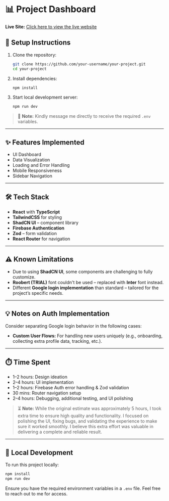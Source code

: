 # 📊 Project Dashboard

**Live Site:** [Click here to view the live website](https://chargind-dashboard.vercel.app/)  

## 🚀 Setup Instructions

1. Clone the repository:
   ```bash
   git clone https://github.com/your-username/your-project.git
   cd your-project
   ```

2. Install dependencies:
   ```bash
   npm install
   ```

3. Start local development server:
   ```bash
   npm run dev
   ```

> 🔐 **Note:** Kindly message me directly to receive the required `.env` variables.

---

## ✨ Features Implemented

- UI Dashboard
- Data Visualization
- Loading and Error Handling
- Mobile Responsiveness
- Sidebar Navigation

---

## 🛠️ Tech Stack

- **React** with **TypeScript**
- **TailwindCSS** for styling
- **ShadCN UI** – component library
- **Firebase Authentication**
- **Zod** – form validation
- **React Router** for navigation

---

## ⚠️ Known Limitations

- Due to using **ShadCN UI**, some components are challenging to fully customize.
- **Roobert (TRIAL)** font couldn't be used – replaced with **Inter** font instead.
- Different **Google login implementation** than standard – tailored for the project’s specific needs.

---

## 💡 Notes on Auth Implementation

Consider separating Google login behavior in the following cases:

- **Custom User Flows:** For handling new users uniquely (e.g., onboarding, collecting extra profile data, tracking, etc.).

---

## ⏱️ Time Spent

- 1–2 hours: Design ideation
- 2–4 hours: UI implementation
- 1–2 hours: Firebase Auth error handling & Zod validation
- 30 mins: Router navigation setup
- 2–4 hours: Debugging, additional testing, and UI polishing

> ⏳ **Note:** While the original estimate was approximately 5 hours, I took extra time to ensure high quality and functionality. I focused on polishing the UI, fixing bugs, and validating the experience to make sure it worked smoothly. I believe this extra effort was valuable in delivering a complete and reliable result.

---

## 🧪 Local Development

To run this project locally:

```bash
npm install
npm run dev
```

Ensure you have the required environment variables in a `.env` file. Feel free to reach out to me for access.
